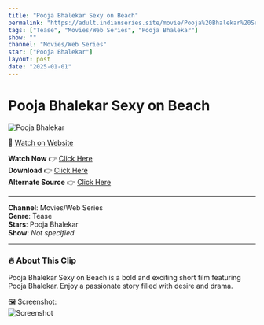 ```yaml
---
title: "Pooja Bhalekar Sexy on Beach"
permalink: "https://adult.indianseries.site/movie/Pooja%20Bhalekar%20Sexy%20on%20Beach"
tags: ["Tease", "Movies/Web Series", "Pooja Bhalekar"]
show: ""
channel: "Movies/Web Series"
star: ["Pooja Bhalekar"]
layout: post
date: "2025-01-01"
---
```


# Pooja Bhalekar Sexy on Beach

![Pooja Bhalekar](https://shorts.desisins.com/wp-content/uploads/2024/07/Pooja-Balekhar-DesiSins.com_.jpg)

🔗 [Watch on Website](https://adult.indianseries.site/movie/Pooja%20Bhalekar%20Sexy%20on%20Beach)

**Watch Now** 👉 [Click Here](https://adult.indianseries.site/movie/Pooja%20Bhalekar%20Sexy%20on%20Beach)  
**Download** 👉 [Click Here](https://adult.indianseries.site/movie/Pooja%20Bhalekar%20Sexy%20on%20Beach)  
**Alternate Source** 👉 [Click Here](https://adult.indianseries.site/movie/Pooja%20Bhalekar%20Sexy%20on%20Beach)

---

**Channel**: Movies/Web Series  
**Genre**: Tease  
**Stars**: Pooja Bhalekar  
**Show**: *Not specified*

---

### 🔥 About This Clip

Pooja Bhalekar Sexy on Beach is a bold and exciting short film featuring Pooja Bhalekar. Enjoy a passionate story filled with desire and drama.
 
🖼️ Screenshot:  
![Screenshot](https://shorts.desisins.com/wp-content/uploads/2024/07/Pooja-Balekhar-DesiSins.com_.jpg)
